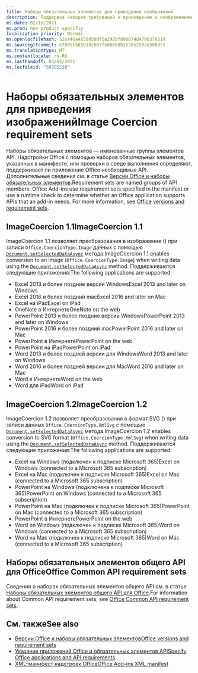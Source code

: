 ```yaml
---
title: Наборы обязательных элементов для приведения изображений
description: Поддержка наборов требований к принуждению к изображениям с помощью надстройок Office в Excel, PowerPoint и Word.
ms.date: 02/19/2021
ms.prod: non-product-specific
localization_priority: Normal
ms.openlocfilehash: 52ce46a46580500f5a292bf898674d4798378319
ms.sourcegitcommit: e7009c565b18c607fe0868db2e26e250ad308dce
ms.translationtype: MT
ms.contentlocale: ru-RU
ms.lasthandoff: 03/05/2021
ms.locfileid: "50505530"
---
```

# <a name="image-coercion-requirement-sets"></a><span data-ttu-id="ead18-103">Наборы обязательных элементов для приведения изображений</span><span class="sxs-lookup"><span data-stu-id="ead18-103">Image Coercion requirement sets</span></span>

<span data-ttu-id="ead18-p101">Наборы обязательных элементов — именованные группы элементов API. Надстройки Office с помощью наборов обязательных элементов, указанных в манифесте, или проверки в среде выполнения определяют, поддерживает ли приложение Office необходимые API. Дополнительные сведения см. в статье [Версии Office и наборы обязательных элементов](../../develop/office-versions-and-requirement-sets.md).</span><span class="sxs-lookup"><span data-stu-id="ead18-p101">Requirement sets are named groups of API members. Office Add-ins use requirement sets specified in the manifest or use a runtime check to determine whether an Office application supports APIs that an add-in needs. For more information, see [Office versions and requirement sets](../../develop/office-versions-and-requirement-sets.md).</span></span>

## <a name="imagecoercion-11"></a><span data-ttu-id="ead18-107">ImageCoercion 1.1</span><span class="sxs-lookup"><span data-stu-id="ead18-107">ImageCoercion 1.1</span></span>

<span data-ttu-id="ead18-108">ImageCoercion 1.1 позволяет преобразования в изображение () при записи `Office.CoercionType.Image` данных с помощью [`Document.setSelectedDataAsync`](/javascript/api/office/office.document#setselecteddataasync-data--options--callback-) метода.</span><span class="sxs-lookup"><span data-stu-id="ead18-108">ImageCoercion 1.1 enables conversion to an image (`Office.CoercionType.Image`) when writing data using the [`Document.setSelectedDataAsync`](/javascript/api/office/office.document#setselecteddataasync-data--options--callback-) method.</span></span> <span data-ttu-id="ead18-109">Поддерживаются следующие приложения:</span><span class="sxs-lookup"><span data-stu-id="ead18-109">The following applications are supported:</span></span>

- <span data-ttu-id="ead18-110">Excel 2013 и более поздние версии Windows</span><span class="sxs-lookup"><span data-stu-id="ead18-110">Excel 2013 and later on Windows</span></span>
- <span data-ttu-id="ead18-111">Excel 2016 и более поздний mac</span><span class="sxs-lookup"><span data-stu-id="ead18-111">Excel 2016 and later on Mac</span></span>
- <span data-ttu-id="ead18-112">Excel на iPad</span><span class="sxs-lookup"><span data-stu-id="ead18-112">Excel on iPad</span></span>
- <span data-ttu-id="ead18-113">OneNote в Интернете</span><span class="sxs-lookup"><span data-stu-id="ead18-113">OneNote on the web</span></span>
- <span data-ttu-id="ead18-114">PowerPoint 2013 и более поздние версии Windows</span><span class="sxs-lookup"><span data-stu-id="ead18-114">PowerPoint 2013 and later on Windows</span></span>
- <span data-ttu-id="ead18-115">PowerPoint 2016 и более поздний mac</span><span class="sxs-lookup"><span data-stu-id="ead18-115">PowerPoint 2016 and later on Mac</span></span>
- <span data-ttu-id="ead18-116">PowerPoint в Интернете</span><span class="sxs-lookup"><span data-stu-id="ead18-116">PowerPoint on the web</span></span>
- <span data-ttu-id="ead18-117">PowerPoint на iPad</span><span class="sxs-lookup"><span data-stu-id="ead18-117">PowerPoint on iPad</span></span>
- <span data-ttu-id="ead18-118">Word 2013 и более поздней версии для Windows</span><span class="sxs-lookup"><span data-stu-id="ead18-118">Word 2013 and later on Windows</span></span>
- <span data-ttu-id="ead18-119">Word 2016 и более поздней версии для Mac</span><span class="sxs-lookup"><span data-stu-id="ead18-119">Word 2016 and later on Mac</span></span>
- <span data-ttu-id="ead18-120">Word в Интернете</span><span class="sxs-lookup"><span data-stu-id="ead18-120">Word on the web</span></span>
- <span data-ttu-id="ead18-121">Word для iPad</span><span class="sxs-lookup"><span data-stu-id="ead18-121">Word on iPad</span></span>

## <a name="imagecoercion-12"></a><span data-ttu-id="ead18-122">ImageCoercion 1.2</span><span class="sxs-lookup"><span data-stu-id="ead18-122">ImageCoercion 1.2</span></span>

<span data-ttu-id="ead18-123">ImageCoercion 1.2 позволяет преобразования в формат SVG () при записи данных `Office.CoercionType.XmlSvg` с помощью [`Document.setSelectedDataAsync`](/javascript/api/office/office.document#setselecteddataasync-data--options--callback-) метода.</span><span class="sxs-lookup"><span data-stu-id="ead18-123">ImageCoercion 1.2 enables conversion to SVG format (`Office.CoercionType.XmlSvg`) when writing data using the [`Document.setSelectedDataAsync`](/javascript/api/office/office.document#setselecteddataasync-data--options--callback-) method.</span></span> <span data-ttu-id="ead18-124">Поддерживаются следующие приложения:</span><span class="sxs-lookup"><span data-stu-id="ead18-124">The following applications are supported:</span></span>

- <span data-ttu-id="ead18-125">Excel на Windows (подключен к подписке Microsoft 365)</span><span class="sxs-lookup"><span data-stu-id="ead18-125">Excel on Windows (connected to a Microsoft 365 subscription)</span></span>
- <span data-ttu-id="ead18-126">Excel на Mac (подключен к подписке Microsoft 365)</span><span class="sxs-lookup"><span data-stu-id="ead18-126">Excel on Mac (connected to a Microsoft 365 subscription)</span></span>
- <span data-ttu-id="ead18-127">PowerPoint на Windows (подключена к подписке Microsoft 365)</span><span class="sxs-lookup"><span data-stu-id="ead18-127">PowerPoint on Windows (connected to a Microsoft 365 subscription)</span></span>
- <span data-ttu-id="ead18-128">PowerPoint на Mac (подключен к подписке Microsoft 365)</span><span class="sxs-lookup"><span data-stu-id="ead18-128">PowerPoint on Mac (connected to a Microsoft 365 subscription)</span></span>
- <span data-ttu-id="ead18-129">PowerPoint в Интернете</span><span class="sxs-lookup"><span data-stu-id="ead18-129">PowerPoint on the web</span></span>
- <span data-ttu-id="ead18-130">Word on Windows (подключен к подписке Microsoft 365)</span><span class="sxs-lookup"><span data-stu-id="ead18-130">Word on Windows (connected to a Microsoft 365 subscription)</span></span>
- <span data-ttu-id="ead18-131">Word на Mac (подключен к подписке Microsoft 365)</span><span class="sxs-lookup"><span data-stu-id="ead18-131">Word on Mac (connected to a Microsoft 365 subscription)</span></span>

## <a name="office-common-api-requirement-sets"></a><span data-ttu-id="ead18-132">Наборы обязательных элементов общего API для Office</span><span class="sxs-lookup"><span data-stu-id="ead18-132">Office Common API requirement sets</span></span>

<span data-ttu-id="ead18-133">Сведения о наборах обязательных элементов общего API см. в статье [Наборы обязательных элементов общего API для Office](office-add-in-requirement-sets.md).</span><span class="sxs-lookup"><span data-stu-id="ead18-133">For information about Common API requirement sets, see [Office Common API requirement sets](office-add-in-requirement-sets.md).</span></span>

## <a name="see-also"></a><span data-ttu-id="ead18-134">См. также</span><span class="sxs-lookup"><span data-stu-id="ead18-134">See also</span></span>

- [<span data-ttu-id="ead18-135">Версии Office и наборы обязательных элементов</span><span class="sxs-lookup"><span data-stu-id="ead18-135">Office versions and requirement sets</span></span>](../../develop/office-versions-and-requirement-sets.md)
- [<span data-ttu-id="ead18-136">Указание приложений Office и обязательных элементов API</span><span class="sxs-lookup"><span data-stu-id="ead18-136">Specify Office applications and API requirements</span></span>](../../develop/specify-office-hosts-and-api-requirements.md)
- [<span data-ttu-id="ead18-137">XML-манифест надстроек Office</span><span class="sxs-lookup"><span data-stu-id="ead18-137">Office Add-ins XML manifest</span></span>](../../develop/add-in-manifests.md)
